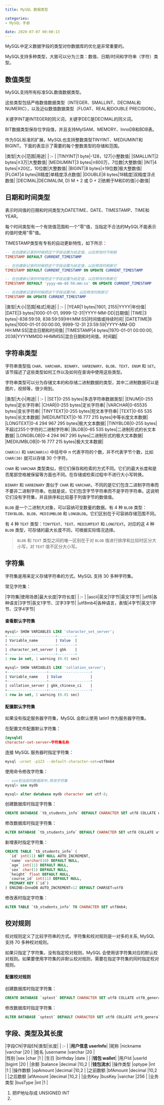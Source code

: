 ```yaml
---
title: MySQL 数据类型

categories:
- MySQL 手册

date: 2020-07-07 00:00:13
---
```



MySQL中定义数据字段的类型对你数据库的优化是非常重要的。

MySQL支持多种类型，大致可以分为三类：数值、日期/时间和字符串（字符）类型。

## 数值类型
MySQL支持所有标准SQL数值数据类型。

这些类型包括严格数值数据类型（INTEGER、SMALLINT、DECIMAL和NUMERIC），以及近似数值数据类型（FLOAT、REAL和DOUBLE PRECISION）。

关键字INT是INTEGER的同义词，关键字DEC是DECIMAL的同义词。

BIT数据类型保存位字段值，并且支持MyISAM、MEMORY、InnoDB和BDB表。

作为SQL标准的扩展，MySQL也支持整数类型TINYINT、MEDIUMINT和BIGINT。下面的表显示了需要的每个整数类型的存储和范围。

|类型|大小|范围|用途|
| :- |
|TINYINT|1 byte|-128，127|小整数值|
|SMALLINT|2 bytes|±3万|大整数值|
|MEDIUMINT|3 bytes|±800万，7位数|大整数值|
|INT|4 bytes|±20亿，10位数|大整数值|
|BIGINT|8 bytes|±19位数|极大整数值|
|FLOAT|4 bytes|8精度|单精度浮点数值|
|DOUBLE|8 bytes|18精度|双精度浮点数值|
|DECIMAL|DECIMAL(M, D) M + 2 或 D + 2|依赖于M和D的值|小数值|

## 日期和时间类型
表示时间值的日期和时间类型为DATETIME、DATE、TIMESTAMP、TIME和YEAR。

每个时间类型有一个有效值范围和一个"零"值，当指定不合法的MySQL不能表示的值时使用"零"值。

TIMESTAMP类型有专有的自动更新特性，如下所示：

```sql
-- 在创建新记录的时候把这个字段设置为给定值，以后修改时不刷新
TIMESTAMP DEFAULT CURRENT_TIMESTAMP  

-- 在创建新记录的时候把这个字段设置为给定值，以后修改时刷新它
TIMESTAMP DEFAULT CURRENT_TIMESTAMP ON UPDATE CURRENT_TIMESTAMP  

-- 在创建新记录的时候把这个字段设置为给定值，以后修改时刷新它
TIMESTAMP DEFAULT 'yyyy-mm-dd hh:mm:ss' ON UPDATE CURRENT_TIMESTAMP  

-- 在创建新记录的时候把这个字段设置为0，以后修改时刷新它 
TIMESTAMP ON UPDATE CURRENT_TIMESTAMP 
```

|类型|大小|范围|格式|用途|
| :- |
|YEAR|1 bytes|1901, 2155|YYYY|年份值|
|DATE|3 bytes|1000-01-01, 9999-12-31|YYYY-MM-DD|日期值|
|TIME|3 bytes|-838:59:59, 838:59:59|HH:MM:SS|时间值或持续时间|
|DATETIME|8 bytes|1000-01-01 00:00:00, 9999-12-31 23:59:59|YYYY-MM-DD HH:MM:SS|混合日期和时间值|
|TIMESTAMP|4 bytes|1970-01-01 00:00:00, 2038|YYYYMMDD HHMMSS|混合日期和时间值，时间戳|
## 字符串类型
字符串类型指 `CHAR`、`VARCHAR`、`BINARY`、`VARBINARY`、`BLOB`、`TEXT`、`ENUM` 和 `SET`。该节描述了这些类型如何工作以及如何在查询中使用这些类型。

字符串类型可以分为存储文本的和存储二进制数据的类型，其中二进制数据可以是图片，视频等，很少用到。

|类型|大小|用途|
| :- |
|SET|0-255 bytes|多选字符串数据类型|
|ENUM|0-255 bytes|定长字符串|
|CHAR|0-255 bytes|定长字符串|
|VARCHAR|0-65535 bytes|变长字符串|
|TINYTEXT|0-255 bytes|短文本字符串|
|TEXT|0-65 535 bytes|长文本数据|
|MEDIUMTEXT|0-16 777 215 bytes|中等长度文本数据|
|LONGTEXT|0-4 294 967 295 bytes|极大文本数据|
|TINYBLOB|0-255 bytes|不超过255个字符的二进制字符串|
|BLOB|0-65 535 bytes|二进制形式的长文本数据|
|LONGBLOB|0-4 294 967 295 bytes|二进制形式的极大文本数据|
|MEDIUMBLOB|0-16 777 215 bytes|极大文本数据|

`CHAR(n)` 和 `VARCHAR(n)` 中括号中 n 代表字符的个数，并不代表字节个数，比如 `CHAR(30)` 就可以存储 30 个字符。

`CHAR` 和 `VARCHAR` 类型类似，但它们保存和检索的方式不同。它们的最大长度和是否尾部空格被保留等方面也不同。在存储或检索过程中不进行大小写转换。

`BINARY` 和 `VARBINARY` 类似于 `CHAR` 和 `VARCHAR`，不同的是它们包含二进制字符串而不要非二进制字符串。也就是说，它们包含字节字符串而不是字符字符串。这说明它们没有字符集，并且排序和比较基于列值字节的数值值。

`BLOB` 是一个二进制大对象，可以容纳可变数量的数据。有 4 种 `BLOB` 类型：`TINYBLOB`、`BLOB`、`MEDIUMBLOB` 和 `LONGBLOB`。它们区别在于可容纳存储范围不同。

有 4 种 `TEXT` 类型：`TINYTEXT`、`TEXT`、`MEDIUMTEXT` 和 `LONGTEXT`。对应的这 4 种 `BLOB` 类型，可存储的最大长度不同，可根据实际情况选择。

> `BLOB` 和 `TEXT` 类型之间的唯一区别在于对 `BLOB` 值进行排序和比较时区分大小写，对 `TEXT` 值不区分大小写。

## 字符集
字符集是用来定义存储字符串的方式。MySQL 支持 30 多种字符集。

常见字符集：

|字符集|使用场景|最大长度|字符长度|
| :- |
|ascii|英文|1字节|英文1字节|
|utf8|各种语言|3字节|英文1字节、汉字3字节|
|utf8mb4|各种语言，表情|4字节|英文1字节、汉字4字节|

#### 查看默认字符集
```sql
mysql> SHOW VARIABLES LIKE 'character_set_server';
+----------------------+--------+
| Variable_name        | Value  |
+----------------------+--------+
| character_set_server | gbk    |
+----------------------+--------+
1 row in set, 1 warning (0.01 sec)

mysql> SHOW VARIABLES LIKE 'collation_server';
+------------------+-------------------+
| Variable_name    | Value             |
+------------------+-------------------+
| collation_server | gbk_chinese_ci    |
+------------------+-------------------+
1 row in set, 1 warning (0.01 sec)
```

#### 配置默认字符集
如果没有指定服务器字符集，MySQL 会默认使用 latin1 作为服务器字符集。

在配置文件配置默认字符集：

```cnf
[mysqld]
character-set-server=字符集名称
```

连接 MySQL 服务器时指定字符集：

```bash
mysql -uroot -p123 --default-character-set=utf8mb4
```

使用命令修改字符集：
```sql
-- use到当前的数据库中,修改字符集
mysql> use mydb

mysql> alter database mydb character set utf-8;
```

创建数据库时指定字符集：

```sql
CREATE DATABASE `tb_students_info` DEFAULT CHARACTER SET utf8 COLLATE utf8_general_ci;
```

修改数据库时指定字符集：

```sql
ALTER DATABASE `tb_students_info` DEFAULT CHARACTER SET utf8 COLLATE utf8_general_ci;
```

新增表时指定字符集：

```sql
CREATE TABLE `tb_students_info` (
  `id` int(11) NOT NULL AUTO_INCREMENT,
  `name` varchar(10) DEFAULT NULL,
  `age` int(11) DEFAULT NULL,
  `sex` char(1) DEFAULT NULL,
  `height` float DEFAULT NULL,
  `course_id` int(11) DEFAULT NULL,
  PRIMARY KEY (`id`)
) ENGINE=InnoDB AUTO_INCREMENT=12 DEFAULT CHARSET=utf8
```

修改表时指定字符集：
```sql
ALTER TABLE `tb_students_info` TO CHARACTER SET utf8mb4;
```

## 校对规则
校对规则定义了比较字符串的方式。字符集和校对规则是一对多的关系, MySQL 支持 70 多种校对规则。

如果只指定了字符集，没有指定校对规则，MySQL 会使用该字符集对应的默认校对规则。如果要使用字符集的非默认校对规则，需要在指定字符集的同时指定校对规则。

#### 配置校对规则
创建数据库时指定字符集：

```sql
CREATE DATABASE `sptest` DEFAULT CHARACTER SET utf8 COLLATE utf8_general_ci;
```

修改数据库时指定字符集：

```sql
ALTER DATABASE `sptest` DEFAULT CHARACTER SET utf8 COLLATE utf8_general_ci;
```

## 字段、类型及其长度
|字段CN|字段EN|类型|长度|
| :- |
|**用户信息 userInfo**|
|昵称     |nickname   |varchar    |20     |
|姓名     |username   |varchar    |20     |    
|性别     |sex        |char       |1      |
|生日     |birthday   |date       |       |
|**钱包 wallet**|
|用户Id   |userId     |bigint     |20     |
|余额     |balance    |decimal    |10,2   |
|**钱包流水**|
|操作类型 |optype     |int        |1      |
|操作数额 |opAmount   |decimal    |10,2   |
|之前数额 |bfAmount   |decimal    |10,2   |
|之后数额 |afAmount   |decimal    |10,2   |
|业务Key  |busKey     |varchar    |256    |
|业务类型 |busType    |int        |1      |

1. 把IP地址存成 UNSIGNED INT
1. 